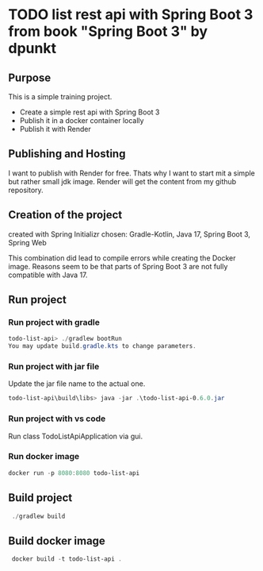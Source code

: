 # TODO list rest api with Spring Boot 3 from book "Spring Boot 3" by dpunkt

## Purpose

This is a simple training project.  

- Create a simple rest api with Spring Boot 3
- Publish it in a docker container locally
- Publish it with Render

## Publishing and Hosting

I want to publish with Render for free.
Thats why I want to start mit a simple but rather small jdk image.
Render will get the content from my github repository.

## Creation of the project

created with Spring Initializr
chosen: Gradle-Kotlin, Java 17, Spring Boot 3, Spring Web

This combination did lead to compile errors while creating the Docker image. Reasons seem to be that parts of Spring Boot 3 are not fully compatible with Java 17.

## Run project

### Run project with gradle

```powershell
todo-list-api> ./gradlew bootRun
You may update build.gradle.kts to change parameters.
```

### Run project with jar file

Update the jar file name to the actual one.

```powershell
todo-list-api\build\libs> java -jar .\todo-list-api-0.6.0.jar
```

### Run project with vs code

Run class TodoListApiApplication via gui.

### Run docker image

```powershell
docker run -p 8080:8080 todo-list-api
```

## Build project

```powershell
 ./gradlew build
```

## Build docker image

```powershell
 docker build -t todo-list-api .
 ```
